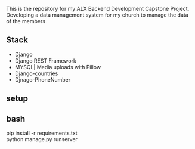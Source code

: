 This is the repository for my ALX Backend Development Capstone Project. Developing a data management system for my church to manage the data of the members
## Stack
- Django
- Django REST Framework
- MYSQL| Media uploads with Pillow
- Django-countries
- Djnago-PhoneNumber

## setup
## bash
pip install -r requirements.txt  
python manage.py runserver
